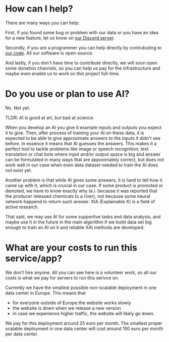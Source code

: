 # How can I help?

There are many ways you can help:

First, if you found some bug or problem with our data or you have an idea for a new feature, let us know on [our Discord server](https://discord.com/invite/k2AwJWqur3).

Secondly, if you are a programmer you can help directly by contrubuting to [our code](https://github.com/sustainity-dev/). All our software is open-source.

And lastly, if you don't have time to contribute directly, we will soon open some donation channels, so you can help us pay for the infrastructure and maybe even enable us to work on this project full-time.

# Do you use or plan to use AI?

No. Not yet.

TLDR: AI is good at art, but bad at science.

When you develop an AI you give it example inputs and outputs you expect it to give.
Then, after process of training your AI on these data, it is expected to be able to give approximate answers to the inputs it didn't see before.
In essence it means that AI guesses the answers.
This makes it a perfect tool to tackle problems like image or speech recognition, text translation or chat bots where input and/or output space is big and answer can be formulated in many ways that are appoximately correct,
but does not work well in our case when even data dataset needed to train the AI does not exist yet.

Another problem is that while AI gives some answers, it is hard to tell how it came up with it, which is crucial in our case.
If some product is promoted or demoted, we have to know exactly why (e.i. because it was reported that the producer released chemicals to a river), not because some neural network happend to return such answer.
XIA (Explainable X) is a field of active research.

That said, we may use AI for some supportive tasks and data analysis, and maybe use it in the future in the main algorithm if we build data set big enough to train an AI on it and reliable XAI methods are developed. 

# What are your costs to run this service/app?

We don't hire anyone. All you can see here is a volunteer work, so all our costs is what we pay for servers to run this serivce on.

Currently we have the smallest possible non-scalable deployment in one data center in Europe. This means that
 - for everyone outside of Europe the website works slowly
 - the website is down when we release a new version
 - in case we experience higher traffic, the website will likely go down.

We pay for this deployment around 25 euro per month. The smallest proper scalable deployment in one data center will cost around 150 euro per month per data center.
 

